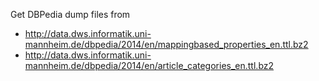 Get DBPedia dump files from
* http://data.dws.informatik.uni-mannheim.de/dbpedia/2014/en/mappingbased_properties_en.ttl.bz2
* http://data.dws.informatik.uni-mannheim.de/dbpedia/2014/en/article_categories_en.ttl.bz2